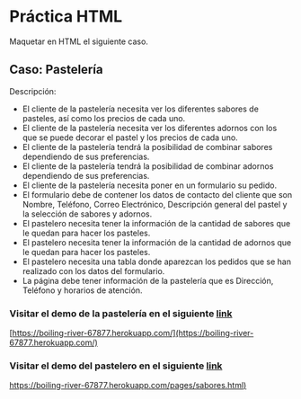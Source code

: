 # Práctica HTML

Maquetar en HTML el siguiente caso.

## **Caso: Pastelería**

Descripción:

* El cliente de la pastelería necesita ver los diferentes sabores de pasteles, así como los precios de cada uno.
* El cliente de la pastelería necesita ver los diferentes adornos con los que se puede decorar el pastel y los precios de cada uno.
* El cliente de la pastelería tendrá la posibilidad de combinar sabores dependiendo de sus preferencias.
* El cliente de la pastelería tendrá la posibilidad de combinar adornos dependiendo de sus preferencias.
* El cliente de la pastelería necesita poner en un formulario su pedido.
* El formulario debe de contener los datos de contacto del cliente que son Nombre, Teléfono, Correo Electrónico, Descripción general del pastel y la selección de sabores y adornos.
* El pastelero necesita tener la información de la cantidad de sabores que le quedan para hacer los pasteles.
* El pastelero necesita tener la información de la cantidad de adornos que le quedan para hacer los pasteles.
* El pastelero necesita una tabla donde aparezcan los pedidos que se han realizado con los datos del formulario.
* La página debe tener información de la pastelería que es Dirección, Teléfono y horarios de atención.

### Visitar el demo de la pastelería en el siguiente [link](https://boiling-river-67877.herokuapp.com/)

[https://boiling-river-67877.herokuapp.com/](https://boiling-river-67877.herokuapp.com/)

### Visitar el demo del  pastelero en el siguiente [link](https://boiling-river-67877.herokuapp.com/)

[https://boiling-river-67877.herokuapp.com/pages/sabores.html)](https://boiling-river-67877.herokuapp.com/pages/sabores.html)

